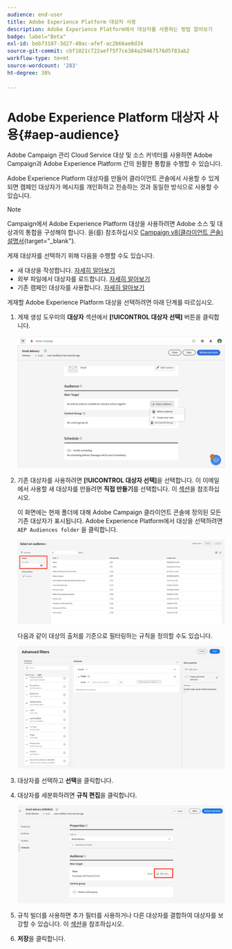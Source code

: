 ```yaml
---
audience: end-user
title: Adobe Experience Platform 대상자 사용
description: Adobe Experience Platform에서 대상자를 사용하는 방법 알아보기
badge: label="Beta"
exl-id: beb73107-3d27-40ac-afef-ac2b66ae8d34
source-git-commit: cbf1021c722aeff5f7ce384a29467576d5f83ab2
workflow-type: tm+mt
source-wordcount: '283'
ht-degree: 38%

---
```


# Adobe Experience Platform 대상자 사용{#aep-audience}

Adobe Campaign 관리 Cloud Service 대상 및 소스 커넥터를 사용하면 Adobe Campaign과 Adobe Experience Platform 간의 원활한 통합을 수행할 수 있습니다.

Adobe Experience Platform 대상자를 만들어 클라이언트 콘솔에서 사용할 수 있게 되면 캠페인 대상자가 메시지를 개인화하고 전송하는 것과 동일한 방식으로 사용할 수 있습니다.

>[!NOTE]
>
>Campaign에서 Adobe Experience Platform 대상을 사용하려면 Adobe 소스 및 대상과의 통합을 구성해야 합니다. 을(를) 참조하십시오 [Campaign v8(클라이언트 콘솔) 설명서](https://experienceleague.adobe.com/docs/campaign/campaign-v8/connect/ac-aep/ac-aep.html){target="_blank"}.

게재 대상자를 선택하기 위해 다음을 수행할 수도 있습니다.

* 새 대상을 작성합니다. [자세히 알아보기](segment-builder.md)
* 외부 파일에서 대상자를 로드합니다. [자세히 알아보기](file-audience.md)
* 기존 캠페인 대상자를 사용합니다. [자세히 알아보기](add-audience.md)

게재할 Adobe Experience Platform 대상을 선택하려면 아래 단계를 따르십시오.

1. 게재 생성 도우미의 **대상자** 섹션에서 **[!UICONTROL 대상자 선택]** 버튼을 클릭합니다.

   ![](assets/create-audience.png)

1. 기존 대상자를 사용하려면 **[!UICONTROL 대상자 선택]**&#x200B;을 선택합니다. 이 이메일에서 사용할 새 대상자를 만들려면 **직접 만들기**&#x200B;를 선택합니다. 이 [섹션](segment-builder.md)을 참조하십시오.

   이 화면에는 현재 폴더에 대해 Adobe Campaign 클라이언트 콘솔에 정의된 모든 기존 대상자가 표시됩니다. Adobe Experience Platform에서 대상을 선택하려면 `AEP Audiences folder` 을 클릭합니다.

   ![](assets/select-audience-folder.png)

   다음과 같이 대상의 출처를 기준으로 필터링하는 규칙을 정의할 수도 있습니다.

   ![](assets/filter-on-aep-audience.png)

1. 대상자를 선택하고 **선택**&#x200B;을 클릭합니다.

1. 대상자를 세분화하려면 **규칙 편집**&#x200B;을 클릭합니다.

   ![](assets/refine-audience.png)

1. 규칙 빌더를 사용하면 추가 필터를 사용하거나 다른 대상자를 결합하여 대상자를 보강할 수 있습니다. 이 [섹션](segment-builder.md)을 참조하십시오.

1. **저장**&#x200B;을 클릭합니다.
